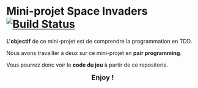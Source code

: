 # Mini-projet Space Invaders [![Build Status](https://travis-ci.org/benoittrumeau/spaceinvaders.png)](https://travis-ci.org/benoittrumeau/spaceinvaders)
**L'objectif** de ce mini-projet est de comprendre la programmation en TDD.

Nous avons travailler à deux sur ce mini-projet en **pair programming**.

Vous pourrez donc voir le **code du jeu** à partir de ce repositorie.


**<p align="center"><FONT size="4">Enjoy !</FONT></p>**